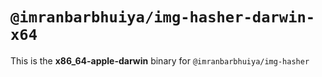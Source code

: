 # `@imranbarbhuiya/img-hasher-darwin-x64`

This is the **x86_64-apple-darwin** binary for `@imranbarbhuiya/img-hasher`
